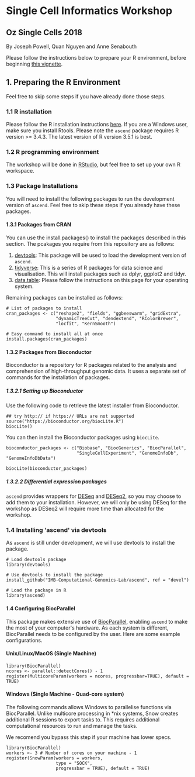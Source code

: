 # Single Cell Informatics Workshop
## Oz Single Cells 2018
By Joseph Powell, Quan Nguyen and Anne Senabouth

Please follow the instructions below to prepare your R environment, before beginning [this vignette](OzSingleCellsWorkshop.md).

## 1. Preparing the R Environment
Feel free to skip some steps if you have already done those steps.

### 1.1 R installation
Please follow the R installation instructions [here](https://mirror.aarnet.edu.au/pub/CRAN/).
If you are a Windows user, make sure you install Rtools. Please note the `ascend`
package requires R version >= 3.4.3. The latest version of R version 3.5.1 is 
best.

### 1.2 R programming environment
The workshop will be done in [RStudio](https://www.rstudio.com/products/rstudio/download/),
but feel free to set up your own R workspace.

### 1.3 Package Installations
You will need to install the following packages to run the development version
of `ascend`. Feel free to skip these steps if you already have these packages.

#### 1.3.1 Packages from CRAN
You can use the install.packages() to install the packages described in this 
section. The pcakages you require from this repository are as follows:

1. [devtools](https://cran.r-project.org/web/packages/devtools/index.html): This 
package will be used to load the development version of `ascend`.
2. [tidyverse](https://www.tidyverse.org/): This is a series of R packages 
for data science and visualisation. This will install packages such as dplyr,
ggplot2 and tidyr.
3. [data.table](https://github.com/Rdatatable/data.table/wiki/Installation):
Please follow the instructions on this page for your operating system.

Remaining packages can be installed as follows:

```{r install_cran, eval = FALSE}
# List of packages to install
cran_packages <- c("reshape2", "fields", "ggbeeswarm", "gridExtra", 
                   "dynamicTreeCut", "dendextend", "RColorBrewer",
                   "locfit", "KernSmooth")

# Easy command to install all at once
install.packages(cran_packages)
```

#### 1.3.2 Packages from Bioconductor
Bioconductor is a repository for R packages  related to the analysis and 
comprehension of high-throughput genomic data. It uses a separate set of 
commands for the installation of packages.

##### 1.3.2.1 Setting up Bioconductor
Use the following code to retrieve the latest installer from Bioconductor.

```{r setup_bioconductor, eval = FALSE}
## try http:// if https:// URLs are not supported
source("https://bioconductor.org/biocLite.R")
biocLite()
```

You can then install the Bioconductor packages using `biocLite`.

```{r bioconductor_packages, eval = FALSE}
bioconductor_packages <- c("Biobase", "BiocGenerics", "BiocParallel",
                           "SingleCellExperiment", "GenomeInfoDb", "GenomeInfoDbData")

biocLite(bioconductor_packages)
```

##### 1.3.2.2 Differential expression packages
`ascend` provides wrappers for [DESeq](https://bioconductor.org/packages/release/bioc/html/DESeq.html) 
and [DESeq2](https://bioconductor.org/packages/release/bioc/html/DESeq2.html), 
so you may choose to add them to your installation. However, we will only be 
using DESeq for the workshop as DESeq2 will require more time than allocated 
for the workshop.

### 1.4 Installing 'ascend' via devtools
As `ascend` is still under development, we will use devtools to install the
package.

```{r install_ascend}
# Load devtools package
library(devtools)

# Use devtools to install the package
install_github("IMB-Computational-Genomics-Lab/ascend", ref = "devel")

# Load the package in R
library(ascend)
```

#### 1.4 Configuring BiocParallel
This package makes extensive use of [BiocParallel](http://bioconductor.org/packages/release/bioc/html/BiocParallel.html), enabling `ascend` to make the most of your computer's hardware. As each system is different, BiocParallel needs to be configured by the user. Here are some example configurations.

#### Unix/Linux/MacOS (Single Machine)
```{r SetupNix, eval = FALSE}
library(BiocParallel)
ncores <- parallel::detectCores() - 1
register(MulticoreParam(workers = ncores, progressbar=TRUE), default = TRUE)
```

#### Windows (Single Machine - Quad-core system)
The following commands allows Windows to parallelise functions via BiocParallel.
Unlike multicore processing in *nix systems, Snow creates additional R sessions 
to export tasks to. This requires additional computational resources to run and 
manage the tasks.

We recomend you bypass this step if your machine has lower specs.

```{r SetupWin, eval = FALSE}
library(BiocParallel)
workers <- 3 # Number of cores on your machine - 1
register(SnowParam(workers = workers, 
                   type = "SOCK", 
                   progressbar = TRUE), default = TRUE)
```
